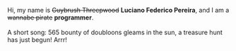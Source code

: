 Hi, my name is ~~Guybrush Threepwood~~ **Luciano Federico Pereira**, and I am a ~~wannabe pirate~~ **programmer**.<br><br>A short song: 565 bounty of doubloons gleams in the sun, a treasure hunt has just begun! Arrr!
